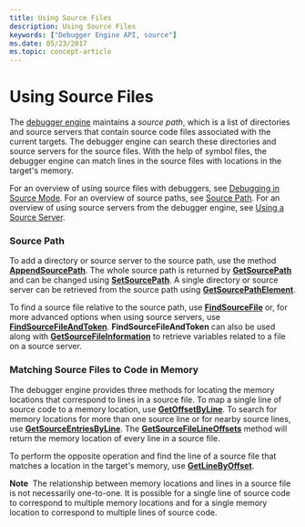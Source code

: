 ```yaml
---
title: Using Source Files
description: Using Source Files
keywords: ["Debugger Engine API, source"]
ms.date: 05/23/2017
ms.topic: concept-article
---
```


# Using Source Files


The [debugger engine](introduction.md#debugger-engine) maintains a *source path*, which is a list of directories and source servers that contain source code files associated with the current targets. The debugger engine can search these directories and source servers for the source files. With the help of symbol files, the debugger engine can match lines in the source files with locations in the target's memory.

For an overview of using source files with debuggers, see [Debugging in Source Mode](debugging-in-source-mode.md). For an overview of source paths, see [Source Path](source-path.md). For an overview of using source servers from the debugger engine, see [Using a Source Server](using-a-source-server.md).

### <span id="source_path"></span><span id="SOURCE_PATH"></span>Source Path

To add a directory or source server to the source path, use the method [**AppendSourcePath**](/windows-hardware/drivers/ddi/dbgeng/nf-dbgeng-idebugsymbols3-appendsourcepath). The whole source path is returned by [**GetSourcePath**](/windows-hardware/drivers/ddi/dbgeng/nf-dbgeng-idebugsymbols3-getsourcepath) and can be changed using [**SetSourcePath**](/windows-hardware/drivers/ddi/dbgeng/nf-dbgeng-idebugsymbols3-setsourcepath). A single directory or source server can be retrieved from the source path using [**GetSourcePathElement**](/windows-hardware/drivers/ddi/dbgeng/nf-dbgeng-idebugsymbols3-getsourcepathelement).

To find a source file relative to the source path, use [**FindSourceFile**](/windows-hardware/drivers/ddi/dbgeng/nf-dbgeng-idebugsymbols3-findsourcefile) or, for more advanced options when using source servers, use [**FindSourceFileAndToken**](/windows-hardware/drivers/ddi/dbgeng/nf-dbgeng-idebugadvanced3-findsourcefileandtoken). **FindSourceFileAndToken** can also be used along with [**GetSourceFileInformation**](/windows-hardware/drivers/ddi/dbgeng/nf-dbgeng-idebugadvanced3-getsourcefileinformation) to retrieve variables related to a file on a source server.

### <span id="matching_source_files_to_code_in_memory"></span><span id="MATCHING_SOURCE_FILES_TO_CODE_IN_MEMORY"></span>Matching Source Files to Code in Memory

The debugger engine provides three methods for locating the memory locations that correspond to lines in a source file. To map a single line of source code to a memory location, use [**GetOffsetByLine**](/windows-hardware/drivers/ddi/dbgeng/nf-dbgeng-idebugsymbols3-getoffsetbyline). To search for memory locations for more than one source line or for nearby source lines, use [**GetSourceEntriesByLine**](/windows-hardware/drivers/ddi/dbgeng/nf-dbgeng-idebugsymbols3-getsourceentriesbyline). The [**GetSourceFileLineOffsets**](/windows-hardware/drivers/ddi/dbgeng/nf-dbgeng-idebugsymbols3-getsourcefilelineoffsets) method will return the memory location of every line in a source file.

To perform the opposite operation and find the line of a source file that matches a location in the target's memory, use [**GetLineByOffset**](/windows-hardware/drivers/ddi/dbgeng/nf-dbgeng-idebugsymbols3-getlinebyoffset).

**Note**  The relationship between memory locations and lines in a source file is not necessarily one-to-one. It is possible for a single line of source code to correspond to multiple memory locations and for a single memory location to correspond to multiple lines of source code.

 

 


